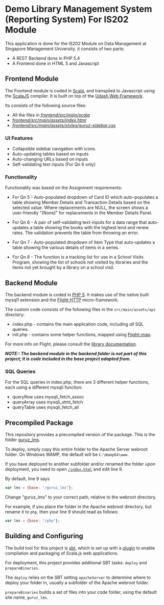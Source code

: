 # Demo Library Management System (Reporting System) For IS202 Module

This application is done for the IS202 Module on Data Management at Singapore Management University. it consists of two parts:

* A REST Backend done in PHP 5.4
* A Frontend done in HTML 5 and Javascript

## Frontend Module

The Frontend module is coded in [Scala](http://scala-lang.org), and transpiled to Javascript using the [ScalaJS](https://www.scala-js.org/) compiler. It is built on top of the [Udash Web Framework](http://guide.udash.io).

Its consists of the following source files:

* All the files in [*frontend/src/main/scala*](frontend/src/main/scala)
* [*frontend/src/main/assets/index.html*](frontend/src/main/assets/index.html)
*  [*frontend/src/main/assets/styles/guruz-sidebar.css*](frontend/src/main/assets/styles/guruz-sidebar.css)

### UI Features

* Collapsible sidebar navigation with icons.
* Auto-updating tables based on inputs
* Auto-changing URLs based on inputs
* Self-validating text inputs (For Qn 6 only)

### Functionality

Functionality was based on the Assignment requirements:

* For Qn 5 - Auto-populated dropdown of Card ID which auto-populates a table showing Member Details and Transaction Details based on the selected value. Where replacements are NULL, the screen shows a user-friendly "(None)" for replacements in the Member Details Panel.

* For Qn 6 - A pair of self-validating text-inputs for a data range that auto-updates a table showing the books with the highest lend and renew rates. The validation prevents the table from throwing an error.

* For Qn 7 - Auto-populated dropdown of Item Type that auto-updates a table showing the various details of items in a series.

* For Qn 8 - The function is a tracking list for use in a School Visits Program, showing the list of schools not visited by libraries and the items not yet brought by a library on a school visit.

## Backend Module

The backend module is coded in [PHP 5](htttp://www.php.net). It makes use of the native built mysql1 extension and the [Flight HTTP](http://flightphp.com) micro-framework.

The custom code consists of the following files in the `src/main/assets/api` directory:
* index.php - contains the main application code, including *all* SQL queries.
* init.php - contains some helper functions, mapped using [Flight::map](http://flightphp.com/learn/#extending).

For more info on Flight, please consult the [library documentation](http://flightphp.com/learn).

***NOTE:: The backend module in the backend folder is not part of this project; it is code included in the base project adapted from.***

### SQL Queries

For the SQL queries in index.php, there are 3 different helper functions, each using a different mysqli function:

* queryRow uses mysqli_fetch_assoc
* queryArray uses mysqli_stmt_fetch
* queryTable uses mysqli_fetch_all

## Precompiled Package

This repository provides a precompiled version of the package. This is the folder [guruz_lms](guruz_lms).

To deploy, simply copy this entire folder to the Apache Server webroot folder. On Windows WAMP, the default will be `C:\Wamp64\www`.

If you have deployed to another subfolder and/or renamed the folder upon deployment, you need to open [`/index.html`](guruz_lms/index.html) and edit line 9.

By default, line 9 says

```javascript
var lms = {base: "/guruz_lms"};
```
Change "guruz_lms" to your correct path, relative to the webroot directory.

For example, if you place the folder in the Apache webroot directory, but rename it to `php`, then your line 9 should read as follows:

```javascript
var lms = {base: "/php"};
```

## Building and Configuring

The build tool for this project is [sbt](http://www.scala-sbt.org), which is 
set up with a [plugin](http://www.scala-js.org/doc/sbt-plugin.html) 
to enable compilation and packaging of Scala.js web applications. 

For deployment, this project provides additional SBT tasks: `deploy` and `prepareBinaries`.

The `deploy` relies on the SBT setting `apacheServer` to determine where to deploy your folder in, usually a subfolder of the Apache webroot folder.

`prepareBinaries` builds a set of files into your code folder, using the default site name, `guruz_lms`.
